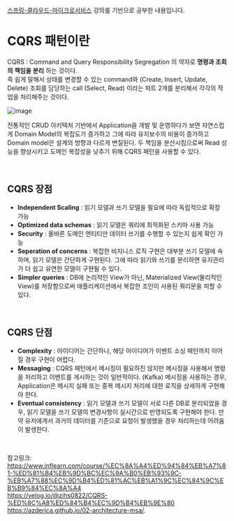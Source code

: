 [스프링-클라우드-마이크로서비스](https://www.inflearn.com/course/%EC%8A%A4%ED%94%84%EB%A7%81-%ED%81%B4%EB%9D%BC%EC%9A%B0%EB%93%9C-%EB%A7%88%EC%9D%B4%ED%81%AC%EB%A1%9C%EC%84%9C%EB%B9%84%EC%8A%A4) 강의를 기반으로 공부한 내용입니다. 

   
# CQRS 패턴이란

CQRS : Command and Query Responsibility Segregation 의 약자로 **명령과 조회의 책임을 분리** 하는 것이다.    
즉 쉽게 말해서 상태를 변경할 수 있는 command와 (Create, Insert, Update, Delete) 조회를 담당하는 call (Select, Read) 이라는 파트 2개를 분리해서 각각의 작업을 처리해주는 것이다. 

![image](https://user-images.githubusercontent.com/45115557/204132735-c9c9100a-a8f0-4fc6-b3cb-92a8151863fe.png)

전통적인 CRUD 아키텍처 기반에서 Application을 개발 및 운영하다가 보면 자연스럽게 Domain Model의 복잡도가 증가하고 그에 따라 유지보수의 비용이 증가하고 Domain model은 설계의 방향과 다르게 변질된다. 두 책임을 분산시킴으로써 Read 성능을 향상시키고 도메인 복잡성을 낮추기 위해 CQRS 패턴을 사용할 수 있다. 

</br>

## CQRS 장점

* **Independent Scaling** : 읽기 모델과 쓰기 모델을 필요에 따라 독립적으로 확장 가능
* **Optimized data schemas** : 읽기 모델은 쿼리에 최적화된 스키마 사용 가능
* **Security** : 올바른 도메인 엔티티만 데이터 쓰기를 수행할 수 있는지 쉽게 확인 가능
* **Seperation of concerns** : 복잡한 비지니스 로직 구현은 대부분 쓰기 모델에 속하며, 읽기 모델은 간단하게 구현된다. 그에 따라 읽기와 쓰기를 분리하면 유지관리가 더 쉽고 유연한 모델이 구현될 수 있다. 
* **Simpler queries** : DB에 논리적인 View가 아닌, Materialized View(물리적인 View)를 저장함으로써 애플리케이션에서 복잡한 조인이 사용된 쿼리문을 피할 수 있다. 

</br>

## CQRS 단점

* **Complexity** : 아이디어는 간단하나, 해당 아이디어가 이벤트 소싱 패턴까지 이어질 경우 구현이 어렵다. 
* **Messaging** : CQRS 패턴에서 메시징이 필요하진 않지만 메시징을 사용해서 명령을 처리하고 이벤트를 게시하는 것이 일반적이다. (Kafka) 
메시징을 사용하는 경우, Application은 메시지 실패 또는 중복 메시지 처리에 대한 로직을 상세하게 구현해야 한다. 
* **Eventual consistency** : 읽기 모델과 쓰기 모델이 서로 다른 DB로 분리되었을 경우, 읽기 모델을 쓰기 모델의 변경사항이 실시간으로 반영되도록 구현해야 한다.
만약 유저에게서 과거의 데이터를 기준으로 요청이 발생했을 경우 처리하는데 어려움이 발생한다. 

</br>







참고링크:    
https://www.inflearn.com/course/%EC%8A%A4%ED%94%84%EB%A7%81-%ED%81%B4%EB%9D%BC%EC%9A%B0%EB%93%9C-%EB%A7%88%EC%9D%B4%ED%81%AC%EB%A1%9C%EC%84%9C%EB%B9%84%EC%8A%A4   
https://velog.io/@zihs0822/CQRS-%ED%8C%A8%ED%84%B4%EC%9D%B4%EB%9E%80   
https://azderica.github.io/02-architecture-msa/.  

